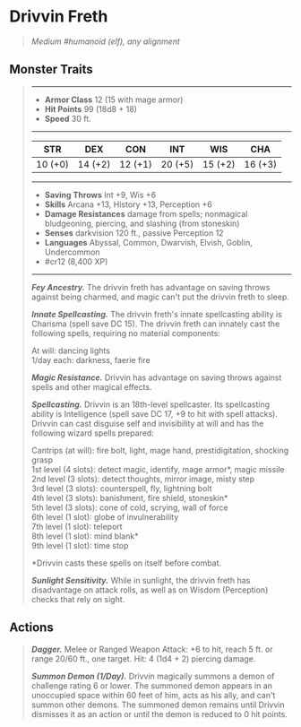 # Drivvin Freth
>*Medium #humanoid (elf), any alignment*
## Monster Traits
>___
>- **Armor Class** 12 (15 with mage armor)
>- **Hit Points** 99 (18d8 + 18)
>- **Speed** 30 ft.
>___
>|STR|DEX|CON|INT|WIS|CHA|
>|:---:|:---:|:---:|:---:|:---:|:---:|
>|10 (+0)|14 (+2)|12 (+1)|20 (+5)|15 (+2)|16 (+3)|
>___
>- **Saving Throws** Int +9, Wis +6
>- **Skills** Arcana +13, History +13, Perception +6
>- **Damage Resistances** damage from spells; nonmagical bludgeoning, piercing, and slashing (from stoneskin)
>- **Senses** darkvision 120 ft., passive Perception 12
>- **Languages** Abyssal, Common, Dwarvish, Elvish, Goblin, Undercommon
>- #cr12 (8,400 XP)
>___
>***Fey Ancestry.*** The drivvin freth has advantage on saving throws against being charmed, and magic can't put the drivvin freth to sleep.  
>
>***Innate Spellcasting.*** The drivvin freth's innate spellcasting ability is Charisma (spell save DC 15). The drivvin freth can innately cast the following spells, requiring no material components:  
>
>At will: dancing lights  
>1/day each: darkness, faerie fire  
>
>
>***Magic Resistance.*** Drivvin has advantage on saving throws against spells and other magical effects.  
>
>***Spellcasting.*** Drivvin is an 18th-level spellcaster. Its spellcasting ability is Intelligence (spell save DC 17, +9 to hit with spell attacks). Drivvin can cast disguise self and invisibility at will and has the following wizard spells prepared:  
>
>Cantrips (at will): fire bolt, light, mage hand, prestidigitation, shocking grasp  
>1st level (4 slots): detect magic, identify, mage armor*, magic missile  
>2nd level (3 slots): detect thoughts, mirror image, misty step  
>3rd level (3 slots): counterspell, fly, lightning bolt  
>4th level (3 slots): banishment, fire shield, stoneskin*  
>5th level (3 slots): cone of cold, scrying, wall of force  
>6th level (1 slot): globe of invulnerability  
>7th level (1 slot): teleport  
>8th level (1 slot): mind blank*  
>9th level (1 slot): time stop  
>
>*Drivvin casts these spells on itself before combat.  
>
>***Sunlight Sensitivity.*** While in sunlight, the drivvin freth has disadvantage on attack rolls, as well as on Wisdom (Perception) checks that rely on sight.  
>
## Actions
>***Dagger.*** Melee  or Ranged Weapon Attack: +6 to hit, reach 5 ft. or range 20/60 ft., one target. Hit: 4 (1d4 + 2) piercing damage.  
>
>***Summon Demon (1/Day).*** Drivvin magically summons a demon of challenge rating 6 or lower. The summoned demon appears in an unoccupied space within 60 feet of him, acts as his ally, and can't summon other demons. The summoned demon remains until Drivvin dismisses it as an action or until the demon is reduced to 0 hit points.